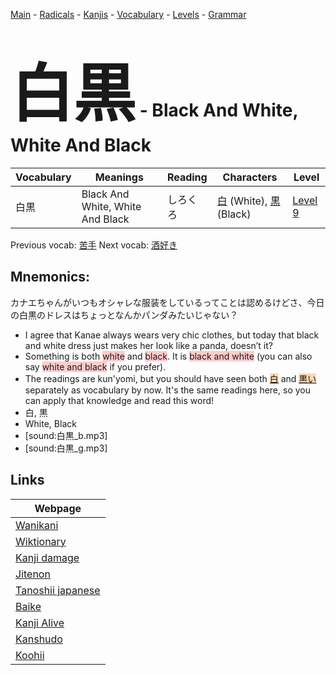 <style> bigfont {font-size: 100px}</style>
[Main](../README.md) -
[Radicals](../radicals.md) -
[Kanjis](../kanjis.md) -
[Vocabulary](../vocabulary.md) -
[Levels](../levels.md) -
[Grammar](../grammar.md)
# <bigfont> 白黒</bigfont> - Black And White, White And Black 

| Vocabulary | Meanings | Reading | Characters | Level |
| --- | --- | --- | --- | --- |
| 白黒 | Black And White, White And Black | しろくろ |  [白](../kanjis/白.md) (White), [黒](../kanjis/黒.md) (Black) | [Level 9](../levels/wk_level9.md) |

Previous vocab: [苦手](苦手.md) Next vocab: [酒好き](酒好き.md) 

## Mnemonics:
カナエちゃんがいつもオシャレな服装をしているってことは認めるけどさ、今日の白黒のドレスはちょっとなんかパンダみたいじゃない？
* I agree that Kanae always wears very chic clothes, but today that black and white dress just makes her look like a panda, doesn’t it?
* Something is both <span style="background-color:#ffcccb"> white</span> and <span style="background-color:#ffcccb"> black</span>. It is <span style="background-color:#ffcccb"> black and white</span> (you can also say <span style="background-color:#ffcccb"> white and black</span> if you prefer).
* The readings are kun'yomi, but you should have seen both <span style="background-color:#fed8b1"> [白](https://jisho.org/search/白)</span> and <span style="background-color:#fed8b1"> [黒い](https://jisho.org/search/黒い)</span> separately as vocabulary by now. It's the same readings here, so you can apply that knowledge and read this word!
* 白, 黒
* White, Black
* [sound:白黒_b.mp3]
* [sound:白黒_g.mp3]


## Links 

| Webpage |
| --- |
| [Wanikani          ](https://www.wanikani.com/kanji/白黒) |
| [Wiktionary        ](https://en.wiktionary.org/wiki/白黒) |
| [Kanji damage      ](http://www.kanjidamage.com/kanji/search?utf8=✓&q=白黒) |
| [Jitenon           ](https://jitenon.com/kanji/白黒) |
| [Tanoshii japanese ](https://www.tanoshiijapanese.com/dictionary/kanji.cfm?k=白黒) |
| [Baike             ](https://baike.baidu.com/item/白黒) |
| [Kanji Alive       ](https://app.kanjialive.com/白黒) |
| [Kanshudo          ](https://www.kanshudo.com/searchmn?q=白黒) |
| [Koohii            ](https://kanji.koohii.com/study/kanji/白黒) |
